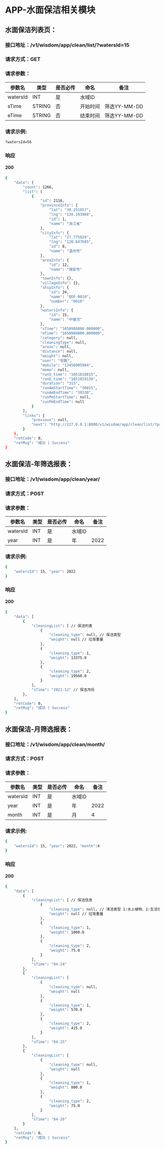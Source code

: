 # APP-水面保洁相关模块

## 水面保洁列表页：

### 接口地址：/v1/wisdom/app/clean/list/?watersId=15

### 请求方式：GET

### 请求参数：

| 参数名   | 类型   | 是否必传 | 命名     | 备注         |
| -------- | ------ | -------- | -------- | ------------ |
| watersId | INT    | 是       | 水域ID   |              |
| sTime    | STRING | 否       | 开始时间 | 筛选YY-MM-DD |
| eTime    | STRING | 否       | 结束时间 | 筛选YY-MM-DD |

### 请求示例:

```bash
?watersId=56
```

### 响应

#### 200

```bash
{
    "data": {
        "count": 1266,
        "list": [
            {
                "id": 2116,
                "provinceInfo": {
                    "lat": "30.251057",
                    "lng": "120.193968",
                    "id": 1,
                    "name": "浙江省"
                },
                "cityInfo": {
                    "lat": "27.775828",
                    "lng": "120.647685",
                    "id": 8,
                    "name": "温州市"
                },
                "areaInfo": {
                    "id": 12,
                    "name": "瑞安市"
                },
                "townInfo": {},
                "villageInfo": {},
                "shipInfo": {
                    "id": 24,
                    "name": "QDF-0010",
                    "number": "0010"
                },
                "watersInfo": {
                    "id": 15,
                    "name": "中塘河"
                },
                "sTime": "1650988800.000000",
                "eTime": "1650988800.000000",
                "category": null,
                "cleaningType": null,
                "areas": null,
                "distance": null,
                "weight": null,
                "user": "安鹏",
                "mobile": "13456905984",
                "memo": null,
                "runS_time": "1651018815",
                "runE_time": "1651019130",
                "duration": "315",
                "runAmStartTime": "30015",
                "runAmEndTime": "30330",
                "runPmStartTime": null,
                "runPmEndTime": null
            }
        ],
        "links": {
            "previous": null,
            "next": "http://127.0.0.1:8000/v1/wisdom/app/clean/list/?page=2&watersId=15"
        }
    },
    "retCode": 0,
    "retMsg": "成功 | Success"
}
```

## 水面保洁-年筛选报表：

### 接口地址：/v1/wisdom/app/clean/year/

### 请求方式：POST

### 请求参数：

| 参数名   | 类型 | 是否必传 | 命名   | 备注 |
| -------- | ---- | -------- | ------ | ---- |
| watersId | INT  | 是       | 水域ID |      |
| year     | INT  | 是       | 年     | 2022 |

### 请求示例:

```bash
{
    "watersId": 15, "year": 2022
}
```

### 响应

#### 200

```bash
{
    "data": [
        {
            "cleaningList": [ // 保洁列表
                {
                    "cleaning_type": null, // 保洁类型
                    "weight": null // 垃圾重量
                },
                {
                    "cleaning_type": 1,
                    "weight": 13375.0
                },
                {
                    "cleaning_type": 2,
                    "weight": 19560.0
                }
            ],
            "sTime": "2021-12" // 保洁月份
        },
    ],
    "retCode": 0,
    "retMsg": "成功 | Success"
}
```

## 水面保洁-月筛选报表：

### 接口地址：/v1/wisdom/app/clean/month/

### 请求方式：POST

### 请求参数：

| 参数名   | 类型 | 是否必传 | 命名   | 备注 |
| -------- | ---- | -------- | ------ | ---- |
| watersId | INT  | 是       | 水域ID |      |
| year     | INT  | 是       | 年     | 2022 |
| month    | INT  | 是       | 月     | 4    |

### 请求示例:

```bash
{
    "watersId": 15, "year": 2022, "month":4
}
```

### 响应

#### 200

```bash
{
    "data": [       
        {
            "cleaningList": [ // 保洁信息
                {
                    "cleaning_type": null, // 清洁类型 1:水上植物、2:生活垃圾、3:油污收集、4:水下植物
                    "weight": null // 垃圾重量
                },
                {
                    "cleaning_type": 1, 
                    "weight": 1000.0
                },
                {
                    "cleaning_type": 2,
                    "weight": 75.0
                }
            ],
            "sTime": "04-24"
        },
        {
            "cleaningList": [
                {
                    "cleaning_type": null,
                    "weight": null
                },
                {
                    "cleaning_type": 1,
                    "weight": 570.0
                },
                {
                    "cleaning_type": 2,
                    "weight": 415.0
                }
            ],
            "sTime": "04-25"
        },
        {
            "cleaningList": [
                {
                    "cleaning_type": null,
                    "weight": null
                },
                {
                    "cleaning_type": 1,
                    "weight": 800.0
                },
                {
                    "cleaning_type": 2,
                    "weight": 75.0
                }
            ],
            "sTime": "04-26"
        }
    ],
    "retCode": 0,
    "retMsg": "成功 | Success"
}
```

